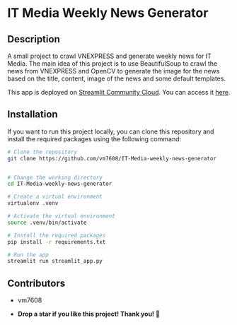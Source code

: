 # IT Media Weekly News Generator

## Description

A small project to crawl VNEXPRESS and generate weekly news for IT Media. The main idea of this project is to use BeautifulSoup to crawl the news from VNEXPRESS and OpenCV to generate the image for the news based on the title, content, image of the news and some default templates.

This app is deployed on [Streamlit Community Cloud](https://share.streamlit.io/). You can access it [here](https://it-media-weekly-news-generator.streamlit.app/).

## Installation

If you want to run this project locally, you can clone this repository and install the required packages using the following command:

```bash
# Clone the repository
git clone https://github.com/vm7608/IT-Media-weekly-news-generator


# Change the working directory
cd IT-Media-weekly-news-generator

# Create a virtual environment
virtualenv .venv

# Activate the virtual environment
source .venv/bin/activate

# Install the required packages
pip install -r requirements.txt

# Run the app
streamlit run streamlit_app.py
```

## Contributors

- vm7608

- **Drop a star if you like this project! Thank you! 🫶**

